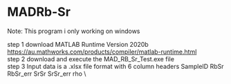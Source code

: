# MADRb-Sr

Note: This program i only working on windows

step 1 download MATLAB Runtime Version 2020b https://au.mathworks.com/products/compiler/matlab-runtime.html \
step 2 download and execute the MAD_RB_Sr_Test.exe file \
step 3 Input data is a .xlsx file format with 6 column headers SampleID RbSr RbSr_err SrSr SrSr_err rho \
